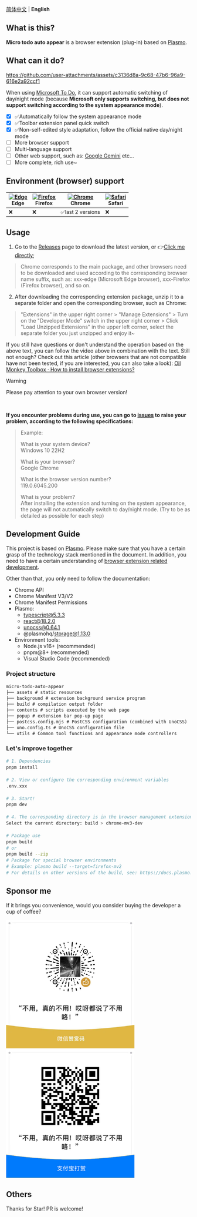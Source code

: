[简体中文](./README.md) | **English**

## What is this?

**Micro todo auto appear** is a browser extension (plug-in) based on [Plasmo](https://docs.plasmo.com/).

## What can it do?

https://github.com/user-attachments/assets/c3136d8a-9c68-47b6-96a9-616e2a92ccf1

When using [Microsoft To Do](https://to-do.live.com), it can support automatic switching of day/night mode (because **Microsoft only supports switching, but does not support switching according to the system appearance mode**).

- [x] ✅Automatically follow the system appearance mode
- [x] ✅Toolbar extension panel quick switch
- [x] ✅Non-self-edited style adaptation, follow the official native day/night mode
- [ ] More browser support
- [ ] Multi-language support
- [ ] Other web support, such as: [Google Gemini](https://gemini.google.com/app) etc...
- [ ] More complete, rich use~

## Environment (browser) support

| [<img src="https://raw.githubusercontent.com/alrra/browser-logos/master/src/edge/edge_48x48.png" alt="Edge" width="24px" height="24px" />](http://godban.github.io/browsers-support-badges/)<br/>Edge | [<img src="https://raw.githubusercontent.com/alrra/browser-logos/master/src/firefox/firefox_48x48.png" alt="Firefox" width="24px" height="24px" />](http://godban.github.io/browsers-support-badges/)<br/>Firefox | [<img src="https://raw.githubusercontent.com/alrra/browser-logos/master/src/chrome/chrome_48x48.png" alt="Chrome" width="24px" height="24px" />](http://godban.github.io/browsers-support-badges/)<br/>Chrome | [<img src="https://raw.githubusercontent.com/alrra/browser-logos/master/src/safari/safari_48x48.png" alt="Safari" width="24px" height="24px" />](http://godban.github.io/browsers-support-badges/)<br/>Safari |
| --------- | --------- | --------- | --------- |
| ❌| ❌| ✅last 2 versions| ❌

## Usage

1. Go to the [Releases](https://github.com/dosicker/micro-todo-auto-appear/releases/latest) page to download the latest version, or 👉[Click me directly](https://github.com/dosicker/micro-todo-auto-appear/releases/latest);
> Chrome corresponds to the main package, and other browsers need to be downloaded and used according to the corresponding browser name suffix, such as: xxx-edge (Microsoft Edge browser), xxx-Firefox (Firefox browser), and so on.

2. After downloading the corresponding extension package, unzip it to a separate folder and open the corresponding browser, such as Chrome:
> "Extensions" in the upper right corner > "Manage Extensions" > Turn on the "Developer Mode" switch in the upper right corner > Click "Load Unzipped Extensions" in the upper left corner, select the separate folder you just unzipped and enjoy it~

If you still have questions or don't understand the operation based on the above text, you can follow the video above in combination with the text. Still not enough? Check out this article (other browsers that are not compatible have not been tested, if you are interested, you can also take a look): [Oil Monkey Toolbox · How to install browser extensions? ](https://www.youxiaohou.com/zh-cn/crx.html)

> [!WARNING]
> Please pay attention to your own browser version!

<br />

**If you encounter problems during use, you can go to [issues](https://github.com/dosicker/micro-todo-auto-appear/issues) to raise your problem, according to the following specifications:**

> Example:<br />
>
> What is your system device?<br />
> Windows 10 22H2<br />
>
> What is your browser?<br />
> Google Chrome<br />
>
> What is the browser version number?<br />
> 119.0.6045.200<br />
>
> What is your problem?<br />
> After installing the extension and turning on the system appearance, the page will not automatically switch to day/night mode. (Try to be as detailed as possible for each step)

## Development Guide

This project is based on [Plasmo](https://docs.plasmo.com/). Please make sure that you have a certain grasp of the technology stack mentioned in the document. In addition, you need to have a certain understanding of [browser extension related development](https://developer.chrome.com/docs/extensions/get-started).

Other than that, you only need to follow the documentation:

- Chrome API
- Chrome Manifest V3/V2
- Chrome Manifest Permissions
- Plasmo:
  - typescript@5.3.3
  - react@18.2.0
  - unocss@0.64.1
  - @plasmohq/storage@1.13.0
- Environment tools:
  - Node.js v16+ (recommended)
  - pnpm@8+ (recommended)
  - Visual Studio Code (recommended)

### Project structure

```
micro-todo-auto-appear
├── assets # static resources
├── background # extension background service program
├── build # compilation output folder
├── contents # scripts executed by the web page
├── popup # extension bar pop-up page
├── postcss.config.mjs # PostCSS configuration (combined with UnoCSS)
├── uno.config.ts # UnoCSS configuration file
└── utils # Common tool functions and appearance mode controllers
```

### Let's improve together

```bash
# 1. Dependencies
pnpm install

# 2. View or configure the corresponding environment variables
.env.xxx

# 3. Start!
pnpm dev

# 4. The corresponding directory is in the browser management extension > Open developer mode > Click "Load unzipped extension"
Select the current directory: build > chrome-mv3-dev

# Package use
pnpm build
# or
pnpm build --zip
# Package for special browser environments
# Example: plasmo build --target=firefox-mv2
# For details on other versions of the build, see: https://docs.plasmo.com/framework/workflows/build
```


## Sponsor me

If it brings you convenience, would you consider buying the developer a cup of coffee?

<p>
<img src="./demo/assets/donation/wechatpay_donate.jpg" alt="WeChat Reward" width="350" />
<img src="./demo/assets/donation/alipay_donate.jpg" alt="Alipay Reward" width="350" />
</p>


## Others

Thanks for Star! PR is welcome!